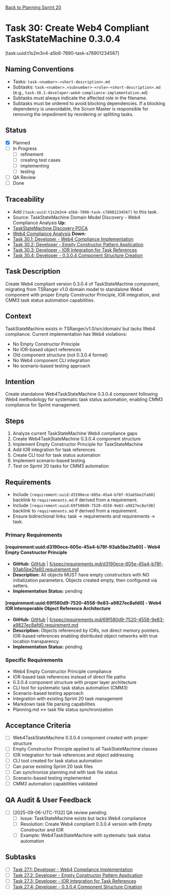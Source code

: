 [Back to Planning Sprint 20](./planning.md)

# Task 30: Create Web4 Compliant TaskStateMachine 0.3.0.4
[task:uuid:t1s2m3n4-a5b6-7890-task-s78901234567]

## Naming Conventions
- Tasks: `task-<number>-<short-description>.md`
- Subtasks: `task-<number>.<subnumber>-<role>-<short-description>.md` (e.g., `task-30.1-developer-web4-compliance-implementation.md`)
- Subtasks must always indicate the affected role in the filename.
- Subtasks must be ordered to avoid blocking dependencies. If a blocking dependency is unavoidable, the Scrum Master is responsible for removing the impediment by reordering or splitting tasks.

## Status
- [x] Planned
- [ ] In Progress
  - [ ] refinement
  - [ ] creating test cases
  - [ ] implementing
  - [ ] testing
- [ ] QA Review
- [ ] Done

## Traceability
- Add `[task:uuid:t1s2m3n4-a5b6-7890-task-s78901234567]` to this task.
- Source: TaskStateMachine Domain Model Discovery - Web4 Compliance Analysis
**Up:**
- [TaskStateMachine Discovery PDCA](../../project.journal/2025-09-06-UTC-1132-session/pdca/role/po/2025-09-06-UTC-1132-src-domain-investigation.md)
- [Web4 Compliance Analysis](../../project.journal/2025-09-06-UTC-1132-session/pdca/role/po/2025-09-06-UTC-1132-taskstatemachine-web4-compliance-analysis.md)
**Down:**
- [Task 30.1: Developer - Web4 Compliance Implementation](./task-30.1-developer-web4-compliance-implementation.md)
- [Task 30.2: Developer - Empty Constructor Pattern Application](./task-30.2-developer-empty-constructor-pattern.md)
- [Task 30.3: Developer - IOR Integration for Task References](./task-30.3-developer-ior-integration-task-references.md)
- [Task 30.4: Developer - 0.3.0.4 Component Structure Creation](./task-30.4-developer-0304-component-structure.md)

## Task Description
Create Web4 compliant version 0.3.0.4 of TaskStateMachine component, migrating from TSRanger v1.0 domain model to standalone Web4 component with proper Empty Constructor Principle, IOR integration, and CMM3 task status automation capabilities.

## Context
TaskStateMachine exists in TSRanger/v1.0/src/domain/ but lacks Web4 compliance. Current implementation has Web4 violations:
- No Empty Constructor Principle
- No IOR-based object references
- Old component structure (not 0.3.0.4 format)
- No Web4 component CLI integration
- No scenario-based testing approach

## Intention
Create standalone Web4TaskStateMachine 0.3.0.4 component following Web4 methodology for systematic task status automation, enabling CMM3 compliance for Sprint management.

## Steps
1. Analyze current TaskStateMachine Web4 compliance gaps
2. Create Web4TaskStateMachine 0.3.0.4 component structure
3. Implement Empty Constructor Principle for TaskStateMachine
4. Add IOR integration for task references
5. Create CLI tool for task status automation
6. Implement scenario-based testing
7. Test on Sprint 20 tasks for CMM3 automation

## Requirements
- Include `[requirement:uuid:d3190ece-605e-45a4-b78f-93ab5be2fa60]` backlink to `requiremnents.md` if derived from a requirement.
- Include `[requirement:uuid:69f580d9-7520-4558-9e83-a9827ec8afd0]` backlink to `requiremnents.md` if derived from a requirement.
- Ensure bidirectional links: task → requirements and requirements → task.

### **Primary Requirements**

#### **[requirement:uuid:d3190ece-605e-45a4-b78f-93ab5be2fa60] - Web4 Empty Constructor Principle**
- **GitHub:** [GitHub](https://github.com/Cerulean-Circle-GmbH/Web4Articles/blob/dev/once0304/spec/requirements.md/d3190ece-605e-45a4-b78f-93ab5be2fa60.requirement.md) | [§/spec/requirements.md/d3190ece-605e-45a4-b78f-93ab5be2fa60.requirement.md](../../../spec/requirements.md/d3190ece-605e-45a4-b78f-93ab5be2fa60.requirement.md)
- **Description:** All objects MUST have empty constructors with NO initialization parameters. Objects created empty, then configured via setters.
- **Implementation Status:** pending

#### **[requirement:uuid:69f580d9-7520-4558-9e83-a9827ec8afd0] - Web4 IOR Interoperable Object Reference Architecture**
- **GitHub:** [GitHub](https://github.com/Cerulean-Circle-GmbH/Web4Articles/blob/dev/once0304/spec/requirements.md/69f580d9-7520-4558-9e83-a9827ec8afd0.requirement.md) | [§/spec/requirements.md/69f580d9-7520-4558-9e83-a9827ec8afd0.requirement.md](../../../spec/requirements.md/69f580d9-7520-4558-9e83-a9827ec8afd0.requirement.md)
- **Description:** Objects referenced by IORs, not direct memory pointers. IOR-based references enabling distributed object networks with true location transparency.
- **Implementation Status:** pending

### **Specific Requirements**
- Web4 Empty Constructor Principle compliance
- IOR-based task references instead of direct file paths
- 0.3.0.4 component structure with proper layer architecture
- CLI tool for systematic task status automation (CMM3)
- Scenario-based testing approach
- Integration with existing Sprint 20 task management
- Markdown task file parsing capabilities
- Planning.md ↔ task file status synchronization

## Acceptance Criteria
- [ ] Web4TaskStateMachine 0.3.0.4 component created with proper structure
- [ ] Empty Constructor Principle applied to all TaskStateMachine classes
- [ ] IOR integration for task references and object addressing
- [ ] CLI tool created for task status automation
- [ ] Can parse existing Sprint 20 task files
- [ ] Can synchronize planning.md with task file status
- [ ] Scenario-based testing implemented
- [ ] CMM3 automation capabilities validated

## QA Audit & User Feedback
- [ ] [2025-09-06-UTC-1132] QA review pending.
  - [ ] Issue: TaskStateMachine exists but lacks Web4 compliance
  - [ ] Resolution: Create Web4 compliant 0.3.0.4 version with Empty Constructor and IOR
  - [ ] Example: Web4TaskStateMachine with systematic task status automation

## Subtasks
- [ ] [Task 27.1: Developer - Web4 Compliance Implementation](./task-27.1-developer-web4-compliance-implementation.md)
- [ ] [Task 27.2: Developer - Empty Constructor Pattern Application](./task-27.2-developer-empty-constructor-pattern.md)  
- [ ] [Task 27.3: Developer - IOR Integration for Task References](./task-27.3-developer-ior-integration-task-references.md)
- [ ] [Task 27.4: Developer - 0.3.0.4 Component Structure Creation](./task-27.4-developer-0304-component-structure.md)
